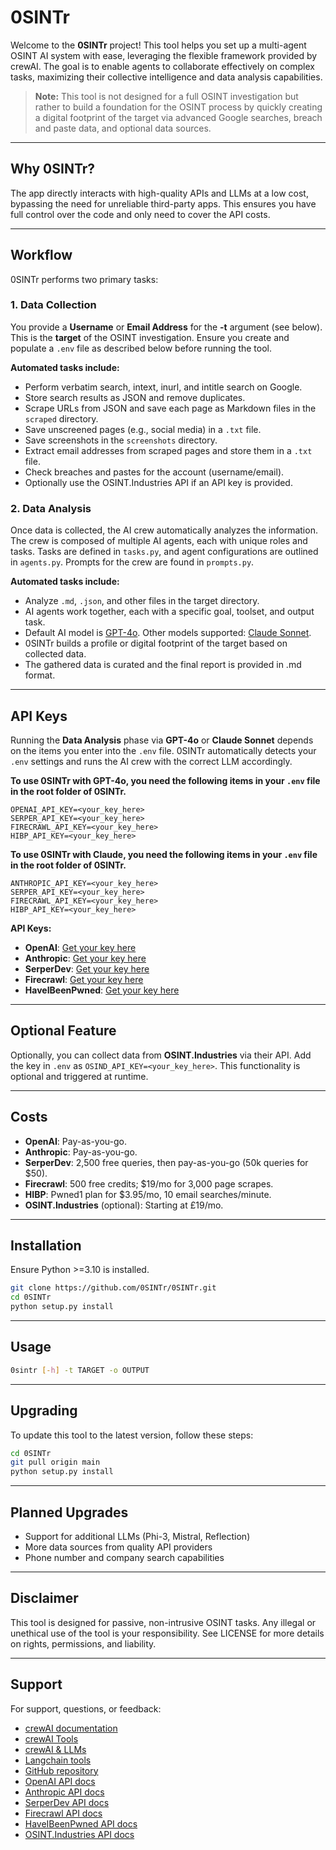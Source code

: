 
# 0SINTr

Welcome to the **0SINTr** project!  This tool helps you set up a multi-agent OSINT AI system with ease, leveraging the flexible framework provided by crewAI. The goal is to enable agents to collaborate effectively on complex tasks, maximizing their collective intelligence and data analysis capabilities.

> **Note:** This tool is not designed for a full OSINT investigation but rather to build a foundation for the OSINT process by quickly creating a digital footprint of the target via advanced Google searches, breach and paste data, and optional data sources.

---

## Why 0SINTr?

The app directly interacts with high-quality APIs and LLMs at a low cost, bypassing the need for unreliable third-party apps. This ensures you have full control over the code and only need to cover the API costs.

---

## Workflow

0SINTr performs two primary tasks:

### 1. Data Collection

You provide a **Username** or **Email Address** for the **-t** argument (see below). This is the **target** of the OSINT investigation. Ensure you create and populate a `.env` file as described below before running the tool.

**Automated tasks include:**
- Perform verbatim search, intext, inurl, and intitle search on Google.
- Store search results as JSON and remove duplicates.
- Scrape URLs from JSON and save each page as Markdown files in the `scraped` directory.
- Save unscreened pages (e.g., social media) in a `.txt` file.
- Save screenshots in the `screenshots` directory.
- Extract email addresses from scraped pages and store them in a `.txt` file.
- Check breaches and pastes for the account (username/email).
- Optionally use the OSINT.Industries API if an API key is provided.

### 2. Data Analysis

Once data is collected, the AI crew automatically analyzes the information. The crew is composed of multiple AI agents, each with unique roles and tasks. Tasks are defined in `tasks.py`, and agent configurations are outlined in `agents.py`. Prompts for the crew are found in `prompts.py`.

**Automated tasks include:**
- Analyze `.md`, `.json`, and other files in the target directory.
- AI agents work together, each with a specific goal, toolset, and output task.
- Default AI model is [GPT-4o](https://platform.openai.com/docs/models/gpt-4o). Other models supported: [Claude Sonnet](https://docs.anthropic.com/en/docs/about-claude/models#model-comparison-table).
- 0SINTr builds a profile or digital footprint of the target based on collected data.
- The gathered data is curated and the final report is provided in .md format.

---

## API Keys

Running the **Data Analysis** phase via **GPT-4o** or **Claude Sonnet** depends on the items you enter into the `.env` file.
0SINTr automatically detects your `.env` settings and runs the AI crew with the correct LLM accordingly.

**To use 0SINTr with GPT-4o, you need the following items in your `.env` file in the root folder of 0SINTr.**
```plaintext
OPENAI_API_KEY=<your_key_here>
SERPER_API_KEY=<your_key_here>
FIRECRAWL_API_KEY=<your_key_here>
HIBP_API_KEY=<your_key_here>
``` 

**To use 0SINTr with Claude, you need the following items in your `.env` file in the root folder of 0SINTr.** 
```plaintext
ANTHROPIC_API_KEY=<your_key_here>
SERPER_API_KEY=<your_key_here>
FIRECRAWL_API_KEY=<your_key_here>
HIBP_API_KEY=<your_key_here>
```


**API Keys:**
- **OpenAI**: [Get your key here](https://openai.com/)
- **Anthropic**: [Get your key here](https://www.anthropic.com/)
- **SerperDev**: [Get your key here](https://serper.dev/)
- **Firecrawl**: [Get your key here](https://www.firecrawl.dev/)
- **HaveIBeenPwned**: [Get your key here](https://haveibeenpwned.com/)

---

## Optional Feature

Optionally, you can collect data from **OSINT.Industries** via their API. Add the key in `.env` as `OSIND_API_KEY=<your_key_here>`. This functionality is optional and triggered at runtime.

---

## Costs

- **OpenAI**: Pay-as-you-go.
- **Anthropic**: Pay-as-you-go.
- **SerperDev**: 2,500 free queries, then pay-as-you-go (50k queries for $50).
- **Firecrawl**: 500 free credits; $19/mo for 3,000 page scrapes. 
- **HIBP**: Pwned1 plan for $3.95/mo, 10 email searches/minute.
- **OSINT.Industries** (optional): Starting at £19/mo.

---

## Installation

Ensure Python >=3.10 is installed.

```bash
git clone https://github.com/0SINTr/0SINTr.git
cd 0SINTr
python setup.py install
```

---

## Usage

```bash
0sintr [-h] -t TARGET -o OUTPUT
```

---

## Upgrading

To update this tool to the latest version, follow these steps:

```bash
cd 0SINTr
git pull origin main
python setup.py install
```

---

## Planned Upgrades

- Support for additional LLMs (Phi-3, Mistral, Reflection)
- More data sources from quality API providers
- Phone number and company search capabilities

---

## Disclaimer

This tool is designed for passive, non-intrusive OSINT tasks. Any illegal or unethical use of the tool is your responsibility. See LICENSE for more details on rights, permissions, and liability.

---

## Support

For support, questions, or feedback:

- [crewAI documentation](https://docs.crewai.com)
- [crewAI Tools](https://docs.crewai.com/core-concepts/Tools/)
- [crewAI & LLMs](https://docs.crewai.com/how-to/LLM-Connections/#ollama-local-integration)
- [Langchain tools](https://docs.crewai.com/core-concepts/Using-LangChain-Tools/)
- [GitHub repository](https://github.com/joaomdmoura/crewai)
- [OpenAI API docs](https://platform.openai.com/docs/overview)
- [Anthropic API docs](https://console.anthropic.com/docs/)
- [SerperDev API docs](https://serper.dev/)
- [Firecrawl API docs](https://docs.firecrawl.dev/introduction)
- [HaveIBeenPwned API docs](https://haveibeenpwned.com/API/v3)
- [OSINT.Industries API docs](https://docs.osint.industries/reference/search)
